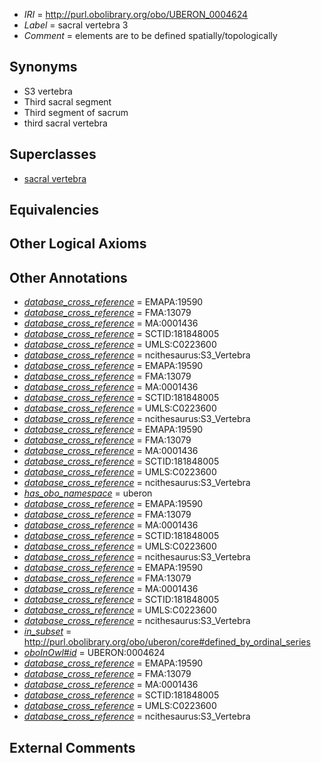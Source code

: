  * *IRI* = http://purl.obolibrary.org/obo/UBERON_0004624
 * *Label* = sacral vertebra 3
 * *Comment* = elements are to be defined spatially/topologically

## Synonyms

 * S3 vertebra
 * Third sacral segment
 * Third segment of sacrum
 * third sacral vertebra

## Superclasses

 * [sacral vertebra](../../UBERON/94/UBERON_0001094.md)

## Equivalencies


## Other Logical Axioms


## Other Annotations

 * *[database_cross_reference](../../ef/oboInOwl#hasDbXref.md)* = EMAPA:19590
 * *[database_cross_reference](../../ef/oboInOwl#hasDbXref.md)* = FMA:13079
 * *[database_cross_reference](../../ef/oboInOwl#hasDbXref.md)* = MA:0001436
 * *[database_cross_reference](../../ef/oboInOwl#hasDbXref.md)* = SCTID:181848005
 * *[database_cross_reference](../../ef/oboInOwl#hasDbXref.md)* = UMLS:C0223600
 * *[database_cross_reference](../../ef/oboInOwl#hasDbXref.md)* = ncithesaurus:S3_Vertebra
 * *[database_cross_reference](../../ef/oboInOwl#hasDbXref.md)* = EMAPA:19590
 * *[database_cross_reference](../../ef/oboInOwl#hasDbXref.md)* = FMA:13079
 * *[database_cross_reference](../../ef/oboInOwl#hasDbXref.md)* = MA:0001436
 * *[database_cross_reference](../../ef/oboInOwl#hasDbXref.md)* = SCTID:181848005
 * *[database_cross_reference](../../ef/oboInOwl#hasDbXref.md)* = UMLS:C0223600
 * *[database_cross_reference](../../ef/oboInOwl#hasDbXref.md)* = ncithesaurus:S3_Vertebra
 * *[database_cross_reference](../../ef/oboInOwl#hasDbXref.md)* = EMAPA:19590
 * *[database_cross_reference](../../ef/oboInOwl#hasDbXref.md)* = FMA:13079
 * *[database_cross_reference](../../ef/oboInOwl#hasDbXref.md)* = MA:0001436
 * *[database_cross_reference](../../ef/oboInOwl#hasDbXref.md)* = SCTID:181848005
 * *[database_cross_reference](../../ef/oboInOwl#hasDbXref.md)* = UMLS:C0223600
 * *[database_cross_reference](../../ef/oboInOwl#hasDbXref.md)* = ncithesaurus:S3_Vertebra
 * *[has_obo_namespace](../../ce/oboInOwl#hasOBONamespace.md)* = uberon
 * *[database_cross_reference](../../ef/oboInOwl#hasDbXref.md)* = EMAPA:19590
 * *[database_cross_reference](../../ef/oboInOwl#hasDbXref.md)* = FMA:13079
 * *[database_cross_reference](../../ef/oboInOwl#hasDbXref.md)* = MA:0001436
 * *[database_cross_reference](../../ef/oboInOwl#hasDbXref.md)* = SCTID:181848005
 * *[database_cross_reference](../../ef/oboInOwl#hasDbXref.md)* = UMLS:C0223600
 * *[database_cross_reference](../../ef/oboInOwl#hasDbXref.md)* = ncithesaurus:S3_Vertebra
 * *[database_cross_reference](../../ef/oboInOwl#hasDbXref.md)* = EMAPA:19590
 * *[database_cross_reference](../../ef/oboInOwl#hasDbXref.md)* = FMA:13079
 * *[database_cross_reference](../../ef/oboInOwl#hasDbXref.md)* = MA:0001436
 * *[database_cross_reference](../../ef/oboInOwl#hasDbXref.md)* = SCTID:181848005
 * *[database_cross_reference](../../ef/oboInOwl#hasDbXref.md)* = UMLS:C0223600
 * *[database_cross_reference](../../ef/oboInOwl#hasDbXref.md)* = ncithesaurus:S3_Vertebra
 * *[in_subset](../../et/oboInOwl#inSubset.md)* = http://purl.obolibrary.org/obo/uberon/core#defined_by_ordinal_series
 * *[oboInOwl#id](../../id/oboInOwl#id.md)* = UBERON:0004624
 * *[database_cross_reference](../../ef/oboInOwl#hasDbXref.md)* = EMAPA:19590
 * *[database_cross_reference](../../ef/oboInOwl#hasDbXref.md)* = FMA:13079
 * *[database_cross_reference](../../ef/oboInOwl#hasDbXref.md)* = MA:0001436
 * *[database_cross_reference](../../ef/oboInOwl#hasDbXref.md)* = SCTID:181848005
 * *[database_cross_reference](../../ef/oboInOwl#hasDbXref.md)* = UMLS:C0223600
 * *[database_cross_reference](../../ef/oboInOwl#hasDbXref.md)* = ncithesaurus:S3_Vertebra

## External Comments

